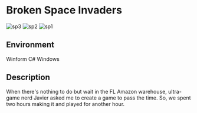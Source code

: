 # Broken Space Invaders

![sp3](https://github.com/huejp21/BrokenSpaceInvaders/assets/41492287/63eef21d-4d1c-4e40-ba45-063b5de6b5c6)
![sp2](https://github.com/huejp21/BrokenSpaceInvaders/assets/41492287/ae41b10e-207b-44c6-b7fa-92a9c24d6c52)
![sp1](https://github.com/huejp21/BrokenSpaceInvaders/assets/41492287/48f1a6d9-6585-4c73-a77e-f0b3f41955ca)


## Environment
Winform
C#
Windows

## Description
When there's nothing to do but wait in the FL Amazon warehouse, ultra-game nerd Javier asked me to create a game to pass the time. So, we spent two hours making it and played for another hour.
